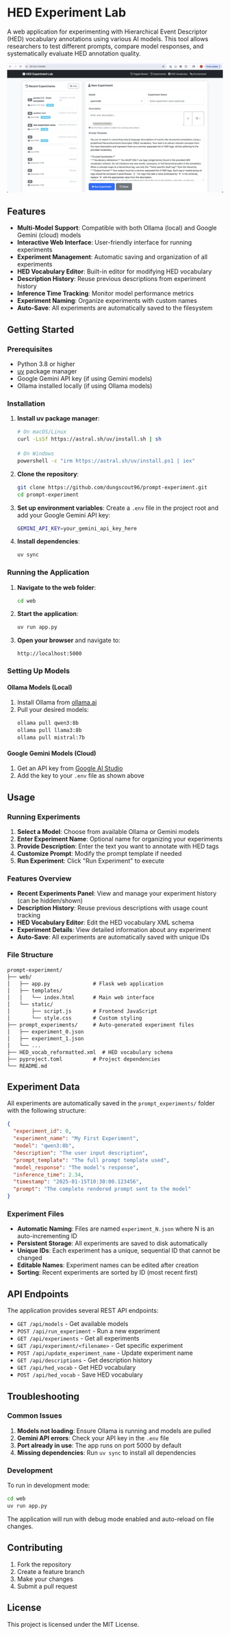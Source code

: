 # HED Experiment Lab

A web application for experimenting with Hierarchical Event Descriptor (HED) vocabulary annotations using various AI models. This tool allows researchers to test different prompts, compare model responses, and systematically evaluate HED annotation quality.

![alt text](image.png)

## Features

- **Multi-Model Support**: Compatible with both Ollama (local) and Google Gemini (cloud) models
- **Interactive Web Interface**: User-friendly interface for running experiments
- **Experiment Management**: Automatic saving and organization of all experiments
- **HED Vocabulary Editor**: Built-in editor for modifying HED vocabulary
- **Description History**: Reuse previous descriptions from experiment history
- **Inference Time Tracking**: Monitor model performance metrics
- **Experiment Naming**: Organize experiments with custom names
- **Auto-Save**: All experiments are automatically saved to the filesystem

## Getting Started

### Prerequisites

- Python 3.8 or higher
- [uv](https://github.com/astral-sh/uv) package manager
- Google Gemini API key (if using Gemini models)
- Ollama installed locally (if using Ollama models)

### Installation

1. **Install uv package manager**:
   ```bash
   # On macOS/Linux
   curl -LsSf https://astral.sh/uv/install.sh | sh
   
   # On Windows
   powershell -c "irm https://astral.sh/uv/install.ps1 | iex"
   ```

2. **Clone the repository**:
   ```bash
   git clone https://github.com/dungscout96/prompt-experiment.git
   cd prompt-experiment
   ```

3. **Set up environment variables**:
   Create a `.env` file in the project root and add your Google Gemini API key:
   ```bash
   GEMINI_API_KEY=your_gemini_api_key_here
   ```

4. **Install dependencies**:
   ```bash
   uv sync
   ```

### Running the Application

1. **Navigate to the web folder**:
   ```bash
   cd web
   ```

2. **Start the application**:
   ```bash
   uv run app.py
   ```

3. **Open your browser** and navigate to:
   ```
   http://localhost:5000
   ```

### Setting Up Models

#### Ollama Models (Local)
1. Install Ollama from [ollama.ai](https://ollama.ai)
2. Pull your desired models:
   ```bash
   ollama pull qwen3:8b
   ollama pull llama3:8b
   ollama pull mistral:7b
   ```

#### Google Gemini Models (Cloud)
1. Get an API key from [Google AI Studio](https://aistudio.google.com/app/apikey)
2. Add the key to your `.env` file as shown above

## Usage

### Running Experiments

1. **Select a Model**: Choose from available Ollama or Gemini models
2. **Enter Experiment Name**: Optional name for organizing your experiments
3. **Provide Description**: Enter the text you want to annotate with HED tags
4. **Customize Prompt**: Modify the prompt template if needed
5. **Run Experiment**: Click "Run Experiment" to execute

### Features Overview

- **Recent Experiments Panel**: View and manage your experiment history (can be hidden/shown)
- **Description History**: Reuse previous descriptions with usage count tracking
- **HED Vocabulary Editor**: Edit the HED vocabulary XML schema
- **Experiment Details**: View detailed information about any experiment
- **Auto-Save**: All experiments are automatically saved with unique IDs

### File Structure

```
prompt-experiment/
├── web/
│   ├── app.py              # Flask web application
│   ├── templates/
│   │   └── index.html      # Main web interface
│   └── static/
│       ├── script.js       # Frontend JavaScript
│       └── style.css       # Custom styling
├── prompt_experiments/     # Auto-generated experiment files
│   ├── experiment_0.json
│   ├── experiment_1.json
│   └── ...
├── HED_vocab_reformatted.xml  # HED vocabulary schema
├── pyproject.toml          # Project dependencies
└── README.md
```

## Experiment Data

All experiments are automatically saved in the `prompt_experiments/` folder with the following structure:

```json
{
  "experiment_id": 0,
  "experiment_name": "My First Experiment",
  "model": "qwen3:8b",
  "description": "The user input description",
  "prompt_template": "The full prompt template used",
  "model_response": "The model's response",
  "inference_time": 2.34,
  "timestamp": "2025-01-15T10:30:00.123456",
  "prompt": "The complete rendered prompt sent to the model"
}
```

### Experiment Files

- **Automatic Naming**: Files are named `experiment_N.json` where N is an auto-incrementing ID
- **Persistent Storage**: All experiments are saved to disk automatically
- **Unique IDs**: Each experiment has a unique, sequential ID that cannot be changed
- **Editable Names**: Experiment names can be edited after creation
- **Sorting**: Recent experiments are sorted by ID (most recent first)

## API Endpoints

The application provides several REST API endpoints:

- `GET /api/models` - Get available models
- `POST /api/run_experiment` - Run a new experiment
- `GET /api/experiments` - Get all experiments
- `GET /api/experiment/<filename>` - Get specific experiment
- `POST /api/update_experiment_name` - Update experiment name
- `GET /api/descriptions` - Get description history
- `GET /api/hed_vocab` - Get HED vocabulary
- `POST /api/hed_vocab` - Save HED vocabulary

## Troubleshooting

### Common Issues

1. **Models not loading**: Ensure Ollama is running and models are pulled
2. **Gemini API errors**: Check your API key in the `.env` file
3. **Port already in use**: The app runs on port 5000 by default
4. **Missing dependencies**: Run `uv sync` to install all dependencies

### Development

To run in development mode:

```bash
cd web
uv run app.py
```

The application will run with debug mode enabled and auto-reload on file changes.

## Contributing

1. Fork the repository
2. Create a feature branch
3. Make your changes
4. Submit a pull request

## License

This project is licensed under the MIT License.
